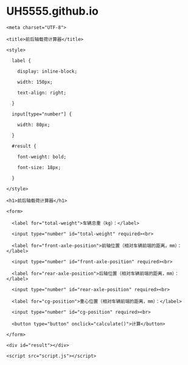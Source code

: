 # UH5555.github.io
<!DOCTYPE html>
<script src="java.js"></script>
<html>

  <head>

    <meta charset="UTF-8">

    <title>前后轴载荷计算器</title>

    <style>

      label {

        display: inline-block;

        width: 150px;

        text-align: right;

      }

      input[type="number"] {

        width: 80px;

      }

      #result {

        font-weight: bold;

        font-size: 18px;

      }

    </style>

  </head>

  <body>

    <h1>前后轴载荷计算器</h1>

    <form>

      <label for="total-weight">车辆总重（kg）：</label>

      <input type="number" id="total-weight" required><br>

      <label for="front-axle-position">前轴位置（相对车辆前端的距离，mm）：</label>

      <input type="number" id="front-axle-position" required><br>

      <label for="rear-axle-position">后轴位置（相对车辆前端的距离，mm）：</label>

      <input type="number" id="rear-axle-position" required><br>

      <label for="cg-position">重心位置（相对车辆前端的距离，mm）：</label>

      <input type="number" id="cg-position" required><br>

      <button type="button" onclick="calculate()">计算</button>

    </form>

    <div id="result"></div>

    <script src="script.js"></script>

  </body>

</html>
